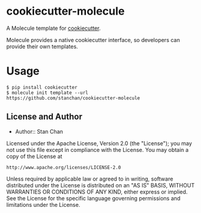 cookiecutter-molecule
=====================

A Molecule template for [cookiecutter](https://github.com/audreyr/cookiecutter
).

Molecule provides a native cookiecutter interface, so developers can
provide their own templates.

Usage
=====

```
$ pip install cookiecutter
$ molecule init template --url https://github.com/stanchan/cookiecutter-molecule
```

License and Author
------------------

* Author:: Stan Chan

Licensed under the Apache License, Version 2.0 (the "License");
you may not use this file except in compliance with the License.
You may obtain a copy of the License at

    http://www.apache.org/licenses/LICENSE-2.0

Unless required by applicable law or agreed to in writing, software
distributed under the License is distributed on an "AS IS" BASIS,
WITHOUT WARRANTIES OR CONDITIONS OF ANY KIND, either express or implied.
See the License for the specific language governing permissions and
limitations under the License.